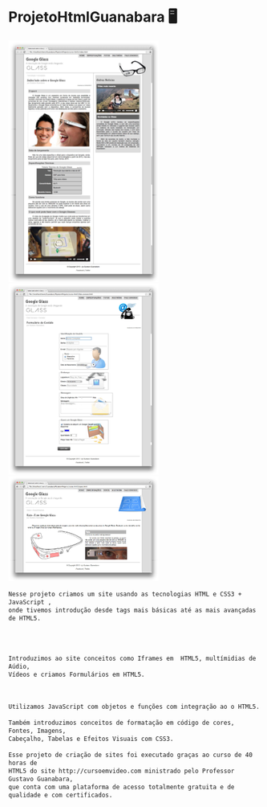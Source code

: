 
# ProjetoHtmlGuanabara 🖥️

<div class="box"><img src="_interface/01-index.jpg" width="300px" style=”margin: 1px 1px 1px 1px;” /><img src="_interface/05-fale-conosco.jpg"  width="300px" style=”margin: 1px 1px 1px 1px;” /><img src="_interface/02-specs.jpg" width="300px" style=”margin: 1px 1px 1px 1px;”/></div>
</div>



    Nesse projeto criamos um site usando as tecnologias HTML e CSS3 + JavaScript , 
    onde tivemos introdução desde tags mais básicas até as mais avançadas de HTML5. 
    
    

        
    Introduzimos ao site conceitos como Iframes em  HTML5, multímidias de Aúdio, 
    Vídeos e criamos Formulários em HTML5.
    


    Utilizamos JavaScript com objetos e funções com integração ao o HTML5.

    Também introduzimos conceitos de formatação em código de cores, Fontes, Imagens, 
    Cabeçalho, Tabelas e Efeitos Visuais com CSS3.
    
    Esse projeto de criação de sites foi executado graças ao curso de 40 horas de 
    HTML5 do site http://cursoemvideo.com ministrado pelo Professor Gustavo Guanabara, 
    que conta com uma plataforma de acesso totalmente gratuita e de qualidade e com certificados.



